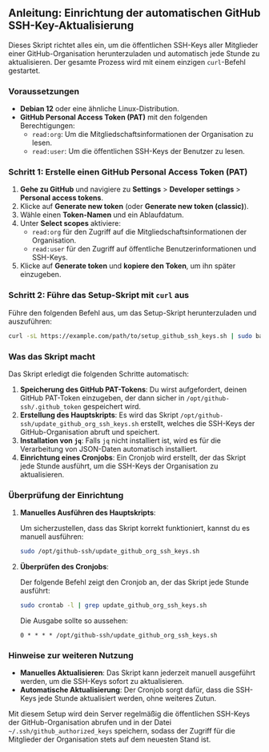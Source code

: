 ## Anleitung: Einrichtung der automatischen GitHub SSH-Key-Aktualisierung

Dieses Skript richtet alles ein, um die öffentlichen SSH-Keys aller Mitglieder einer GitHub-Organisation herunterzuladen und automatisch jede Stunde zu aktualisieren. Der gesamte Prozess wird mit einem einzigen `curl`-Befehl gestartet.

### Voraussetzungen
- **Debian 12** oder eine ähnliche Linux-Distribution.
- **GitHub Personal Access Token (PAT)** mit den folgenden Berechtigungen:
  - `read:org`: Um die Mitgliedschaftsinformationen der Organisation zu lesen.
  - `read:user`: Um die öffentlichen SSH-Keys der Benutzer zu lesen.

### Schritt 1: Erstelle einen GitHub Personal Access Token (PAT)

1. **Gehe zu GitHub** und navigiere zu **Settings** > **Developer settings** > **Personal access tokens**.
2. Klicke auf **Generate new token** (oder **Generate new token (classic)**).
3. Wähle einen **Token-Namen** und ein Ablaufdatum.
4. Unter **Select scopes** aktiviere:
   - `read:org` für den Zugriff auf die Mitgliedschaftsinformationen der Organisation.
   - `read:user` für den Zugriff auf öffentliche Benutzerinformationen und SSH-Keys.
5. Klicke auf **Generate token** und **kopiere den Token**, um ihn später einzugeben.

### Schritt 2: Führe das Setup-Skript mit `curl` aus

Führe den folgenden Befehl aus, um das Setup-Skript herunterzuladen und auszuführen:

```bash
curl -sL https://example.com/path/to/setup_github_ssh_keys.sh | sudo bash
```

### Was das Skript macht

Das Skript erledigt die folgenden Schritte automatisch:

1. **Speicherung des GitHub PAT-Tokens**: Du wirst aufgefordert, deinen GitHub PAT-Token einzugeben, der dann sicher in `/opt/github-ssh/.github_token` gespeichert wird.
2. **Erstellung des Hauptskripts**: Es wird das Skript `/opt/github-ssh/update_github_org_ssh_keys.sh` erstellt, welches die SSH-Keys der GitHub-Organisation abruft und speichert.
3. **Installation von `jq`**: Falls `jq` nicht installiert ist, wird es für die Verarbeitung von JSON-Daten automatisch installiert.
4. **Einrichtung eines Cronjobs**: Ein Cronjob wird erstellt, der das Skript jede Stunde ausführt, um die SSH-Keys der Organisation zu aktualisieren.

### Überprüfung der Einrichtung

1. **Manuelles Ausführen des Hauptskripts**:

   Um sicherzustellen, dass das Skript korrekt funktioniert, kannst du es manuell ausführen:

   ```bash
   sudo /opt/github-ssh/update_github_org_ssh_keys.sh
   ```

2. **Überprüfen des Cronjobs**:

   Der folgende Befehl zeigt den Cronjob an, der das Skript jede Stunde ausführt:

   ```bash
   sudo crontab -l | grep update_github_org_ssh_keys.sh
   ```

   Die Ausgabe sollte so aussehen:
   
   ```plaintext
   0 * * * * /opt/github-ssh/update_github_org_ssh_keys.sh
   ```

### Hinweise zur weiteren Nutzung

- **Manuelles Aktualisieren**: Das Skript kann jederzeit manuell ausgeführt werden, um die SSH-Keys sofort zu aktualisieren.
- **Automatische Aktualisierung**: Der Cronjob sorgt dafür, dass die SSH-Keys jede Stunde aktualisiert werden, ohne weiteres Zutun.

Mit diesem Setup wird dein Server regelmäßig die öffentlichen SSH-Keys der GitHub-Organisation abrufen und in der Datei `~/.ssh/github_authorized_keys` speichern, sodass der Zugriff für die Mitglieder der Organisation stets auf dem neuesten Stand ist.
